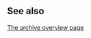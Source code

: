 See also
--------

[The archive overview page](http://jakobi.github.com/script-archive-doc/ "Peter's Script-Archive Overview and Filelist")
